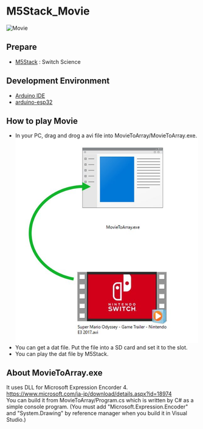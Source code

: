 # M5Stack_Movie
![Movie](doc/Movi.jpg)

## Prepare
- [M5Stack](https://www.switch-science.com/catalog/3647/)  : Switch Science

## Development Environment
- [Arduino IDE](https://www.arduino.cc/en/main/software)
- [arduino-esp32](https://github.com/espressif/arduino-esp32)

## How to play Movie
- In your PC, drag and drog a avi file into MovieToArray/MovieToArray.exe.<br>
![MovieToArray](doc/MovieToArray.jpg)
- You can get a dat file.  Put the file into a SD card and set it to the slot.
- You can play the dat file by M5Stack.<br>

## About MovieToArray.exe
It uses DLL for Microsoft Expression Encorder 4.<br>
https://www.microsoft.com/ja-jp/download/details.aspx?id=18974<br>
You can build it from MovieToArray/Program.cs which is written by C# as a simple console program.
(You must add "Microsoft.Expression.Encoder" and "System.Drawing" by reference manager when you build it in Visual Studio.) 
